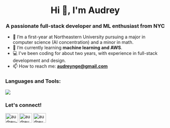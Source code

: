 <h1 align="center">Hi 👋, I'm Audrey</h1>
<h3 align="center">A passionate full-stack developer and ML enthusiast from NYC</h3>

- 🔭 I’m a first-year at Northeastern University pursuing a major in computer science (AI concentration) and a minor in math.
- 🌱 I’m currently learning **machine learning and AWS**.
- 💻 I've been coding for about two years, with experience in full-stack development and design.
- 📫 How to reach me: **audreynge@gmail.com**

<h3 align="left">Languages and Tools:</h3>
<img src="https://skillicons.dev/icons?i=aws,bootstrap,css,eclipse,express,figma,flask,git,go,html,java,js,linux,mongodb,mysql,nextjs,nodejs,postgres,py,react,sqlite,sklearn,tailwind,ts,vercel"/>

<h3 align="left">Let's connect!</h3> 
<p align="left"> 
  <a href="https://linkedin.com/in/audrey-e-ng" target="blank" style="text-decoration: none;">
    <img align="center" src="https://skillicons.dev/icons?i=linkedin" alt="audrey-e-ng" height="30" width="40" />
  </a> 
  <a href="https://kaggle.com/audrey518" target="blank" style="text-decoration: none;">
    <img align="center" src="https://raw.githubusercontent.com/rahuldkjain/github-profile-readme-generator/master/src/images/icons/Social/kaggle.svg" alt="audrey518" height="30" width="40" />
  </a>
  <a href="https://www.leetcode.com/audrey518" target="blank" style="text-decoration: none;">
    <img align="center" src="https://raw.githubusercontent.com/rahuldkjain/github-profile-readme-generator/master/src/images/icons/Social/leet-code.svg" alt="audrey518" height="30" width="40" />
  </a> 
</p>
